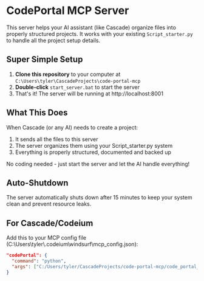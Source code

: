 # CodePortal MCP Server

This server helps your AI assistant (like Cascade) organize files into properly structured projects. It works with your existing `Script_starter.py` to handle all the project setup details.

## Super Simple Setup

1. **Clone this repository** to your computer at `C:\Users\tyler\CascadeProjects\code-portal-mcp`
2. **Double-click** `start_server.bat` to start the server
3. That's it! The server will be running at http://localhost:8001

## What This Does

When Cascade (or any AI) needs to create a project:

1. It sends all the files to this server
2. The server organizes them using your Script_starter.py system
3. Everything is properly structured, documented and backed up

No coding needed - just start the server and let the AI handle everything!

## Auto-Shutdown

The server automatically shuts down after 15 minutes to keep your system clean and prevent resource leaks.

## For Cascade/Codeium

Add this to your MCP config file (C:\\Users\\tyler\\.codeium\\windsurf\\mcp_config.json):

```json
"codePortal": {
  "command": "python",
  "args": ["C:/Users/tyler/CascadeProjects/code-portal-mcp/code_portal_mcp.py"]
}
```